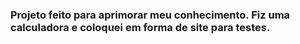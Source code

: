 ### Projeto feito para aprimorar meu conhecimento. Fiz uma calculadora e coloquei em forma de site para testes.
